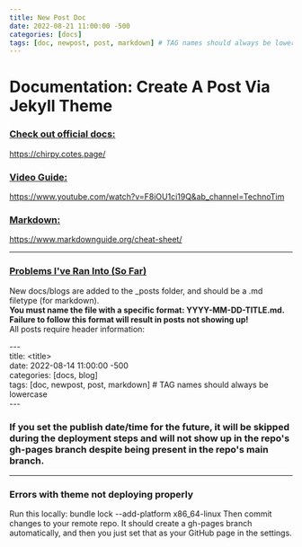 ```yaml
---
title: New Post Doc
date: 2022-08-21 11:00:00 -500  
categories: [docs]
tags: [doc, newpost, post, markdown] # TAG names should always be lowercase
---
```


# Documentation: Create A Post Via Jekyll Theme
### <u>Check out official docs:</u>

https://chirpy.cotes.page/

### <u>Video Guide:</u>
https://www.youtube.com/watch?v=F8iOU1ci19Q&ab_channel=TechnoTim

### <u>Markdown:</u>
https://www.markdownguide.org/cheat-sheet/

---
### <u>Problems I've Ran Into (So Far)</u>

New docs/blogs are added to the _posts folder, and should be a .md filetype (for markdown). </br>
<strong>You must name the file with a specific format: YYYY-MM-DD-TITLE.md. Failure to follow this format will result in posts not showing up!</strong>
<br> All posts require header information:

\--- \
title: \<title> \
date: 2022-08-14 11:00:00 -500 \
categories: [docs, blog] \
tags: [doc, newpost, post, markdown] # TAG names should always be lowercase \
\---

### <strong>If you set the publish date/time for the future, it will be skipped during the deployment steps and will not show up in the repo's gh-pages branch despite being present in the repo's main branch.</strong>
---
### Errors with theme not deploying properly
Run this locally: bundle lock --add-platform x86_64-linux
Then commit changes to your remote repo. It should create a gh-pages branch automatically, and then you just set that as your GitHub page in the settings.
